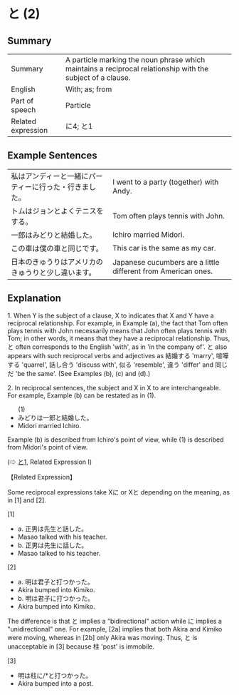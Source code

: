 # と (2)

## Summary

<table><tr>   <td>Summary</td>   <td>A particle marking the noun phrase which maintains a reciprocal relationship with the subject of a clause.</td></tr><tr>   <td>English</td>   <td>With; as; from</td></tr><tr>   <td>Part of speech</td>   <td>Particle</td></tr><tr>   <td>Related expression</td>   <td>に4; と1</td></tr></table>

## Example Sentences

<table><tr>   <td>私はアンディーと一緒にパーティーに行った・行きました。</td>   <td>I went to a party (together) with Andy.</td></tr><tr>   <td>トムはジョンとよくテニスをする。</td>   <td>Tom often plays tennis with John.</td></tr><tr>   <td>一郎はみどりと結婚した。</td>   <td>Ichiro married Midori.</td></tr><tr>   <td>この車は僕の車と同じです。</td>   <td>This car is the same as my car.</td></tr><tr>   <td>日本のきゅうりはアメリカのきゅうりと少し違います。</td>   <td>Japanese cucumbers are a little different from American ones.</td></tr></table>

## Explanation

<p>1. When Y is the subject of a clause, X to indicates that X and Y have a reciprocal relationship. For example, in Example (a), the fact that Tom often plays tennis with John necessarily means that John often plays tennis with Tom; in other words, it means that they have a reciprocal relationship. Thus, <span class="cloze">と</span> often corresponds to the English 'with', as in 'in the company of'. <span class="cloze">と</span> also appears with such reciprocal verbs and adjectives as 結婚する 'marry', 喧嘩する 'quarrel', 話し合う 'discuss with', 似る 'resemble', 違う 'differ' and 同じだ 'be the same'. (See Examples (b), (c) and (d).)</p>  <p>2. In reciprocal sentences, the subject and X in X to are interchangeable. For example, Example (b) can be restated as in (1).</p>  <ul>(1) <li>みどりは一郎<span class="cloze">と</span>結婚した。</li> <li>Midori married Ichiro.</li> </ul>  <p>Example (b) is described from Ichiro's point of view, while (1) is described from Midori's point of view.</p>   <p>(⇨ <a href="#㊦ と (1)">と1</a>, Related Expression I)</p>  <p>【Related Expression】</p>  <p>Some reciprocal expressions take Xに or X<span class="cloze">と</span> depending on the meaning, as in [1] and [2].</p>  <p>[1]</p>  <ul> <li>a. 正男は先生<span class="cloze">と</span>話した。</li> <li>Masao talked with his teacher.</li> <div class="divide"></div> <li>b. 正男は先生に話した。</li> <li>Masao talked to his teacher.</li> </ul>  <p>[2]</p>  <ul> <li>a. 明は君子<span class="cloze">と</span>打つかった。</li> <li>Akira bumped into Kimiko.</li> <div class="divide"></div> <li>b. 明は君子に打つかった。</li> <li>Akira bumped into Kimiko.</li> </ul>  <p>The difference is that <span class="cloze">と</span> implies a "bidirectional" action while に implies a "unidirectional" one. For example, [2a] implies that both Akira and Kimiko were moving, whereas in [2b] only Akira was moving. Thus, <span class="cloze">と</span> is unacceptable in [3] because 柱 'post' is immobile.</p>  <p>[3]</p>  <ul> <li>明は柱に/*<span class="cloze">と</span>打つかった。</li> <li>Akira bumped into a post.</li> </ul>

